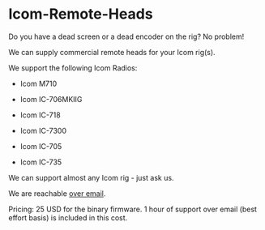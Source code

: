 # Icom-Remote-Heads

Do you have a dead screen or a dead encoder on the rig? No problem!

We can supply commercial remote heads for your Icom rig(s).

We support the following Icom Radios:

- Icom M710

- Icom IC-706MKIIG

- Icom IC-718

- Icom IC-7300

- Icom IC-705

- Icom IC-735

We can support almost any Icom rig - just ask us.

We are reachable [over email](mailto:dhiru.kholia@gmail.com?subject=[GitHub]%20Icom%20Remote%20Heads).

Pricing: 25 USD for the binary firmware. 1 hour of support over email (best
effort basis) is included in this cost.
